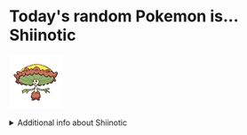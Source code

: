 # Today's random Pokemon is... Shiinotic

![Shiinotic shiny sprite](https://raw.githubusercontent.com/PokeAPI/sprites/master/sprites/pokemon/shiny/756.png)

<details>
<summary>Additional info about Shiinotic</summary>

| srpite type | image |
|------|------|
| back_default | ![Shiinotic back_default sprite](https://raw.githubusercontent.com/PokeAPI/sprites/master/sprites/pokemon/back/756.png) |
| back_shiny | ![Shiinotic back_shiny sprite](https://raw.githubusercontent.com/PokeAPI/sprites/master/sprites/pokemon/back/shiny/756.png) |
| front_default | ![Shiinotic front_default sprite](https://raw.githubusercontent.com/PokeAPI/sprites/master/sprites/pokemon/756.png) | </details>